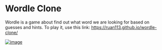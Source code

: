  # Wordle Clone

 Wordle is a game about find out what word we are looking for based on guesses and hints. To play it, use this link: https://ruan113.github.io/wordle-clone/

 [![image](https://github.com/ruan113/wordle-clone/assets/21027475/28e87fa1-cbd8-4fb7-9389-2bbf2f022abe)](https://ruan113.github.io/wordle-clone/)

